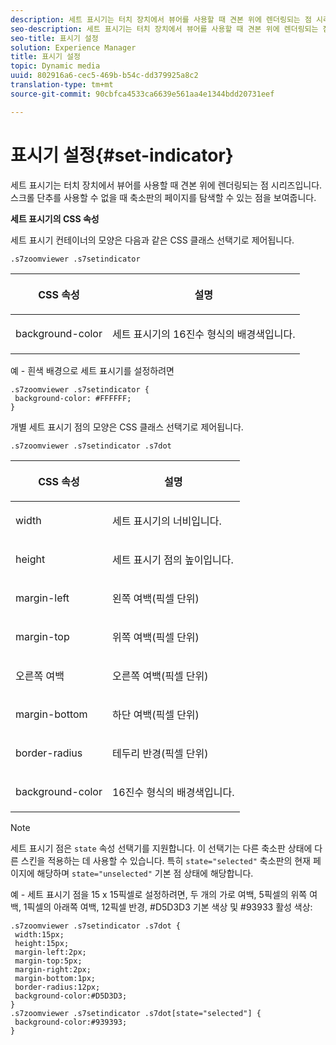 ```yaml
---
description: 세트 표시기는 터치 장치에서 뷰어를 사용할 때 견본 위에 렌더링되는 점 시리즈입니다. 스크롤 단추를 사용할 수 없을 때 축소판의 페이지를 탐색할 수 있는 점을 보여줍니다.
seo-description: 세트 표시기는 터치 장치에서 뷰어를 사용할 때 견본 위에 렌더링되는 점 시리즈입니다. 스크롤 단추를 사용할 수 없을 때 축소판의 페이지를 탐색할 수 있는 점을 보여줍니다.
seo-title: 표시기 설정
solution: Experience Manager
title: 표시기 설정
topic: Dynamic media
uuid: 802916a6-cec5-469b-b54c-dd379925a8c2
translation-type: tm+mt
source-git-commit: 90cbfca4533ca6639e561aa4e1344bdd20731eef

---
```



# 표시기 설정{#set-indicator}

세트 표시기는 터치 장치에서 뷰어를 사용할 때 견본 위에 렌더링되는 점 시리즈입니다. 스크롤 단추를 사용할 수 없을 때 축소판의 페이지를 탐색할 수 있는 점을 보여줍니다.

<!--<a id="section_061E550C1C1D4DB2BD663A898895B38C"></a>-->

**세트 표시기의 CSS 속성**

세트 표시기 컨테이너의 모양은 다음과 같은 CSS 클래스 선택기로 제어됩니다.

```
.s7zoomviewer .s7setindicator
```

<table id="table_94EE3F5BBE4547C0B4943471CEE7EDE4"> 
 <thead> 
  <tr> 
   <th colname="col1" class="entry"> <p> CSS 속성 </p> </th> 
   <th colname="col2" class="entry"> <p>설명 </p> </th> 
  </tr> 
 </thead>
 <tbody> 
  <tr> 
   <td colname="col1"> <p> <span class="codeph"> background-color </span> </p> </td> 
   <td colname="col2"> <p>세트 표시기의 16진수 형식의 배경색입니다. </p> </td> 
  </tr> 
 </tbody> 
</table>

예 - 흰색 배경으로 세트 표시기를 설정하려면

```
.s7zoomviewer .s7setindicator { 
 background-color: #FFFFFF; 
}
```

개별 세트 표시기 점의 모양은 CSS 클래스 선택기로 제어됩니다.

`.s7zoomviewer .s7setindicator .s7dot`

<table id="table_09B6E232FB94417392D101A7A653BE54"> 
 <thead> 
  <tr> 
   <th colname="col1" class="entry"> <p> CSS 속성 </p> </th> 
   <th colname="col2" class="entry"> <p>설명 </p> </th> 
  </tr> 
 </thead>
 <tbody> 
  <tr> 
   <td colname="col1"> <p> <span class="codeph"> width </span> </p> </td> 
   <td colname="col2"> <p>세트 표시기의 너비입니다. </p> </td> 
  </tr> 
  <tr> 
   <td colname="col1"> <p> <span class="codeph"> height </span> </p> </td> 
   <td colname="col2"> <p>세트 표시기 점의 높이입니다. </p> </td> 
  </tr> 
  <tr> 
   <td colname="col1"> <p> <span class="codeph"> margin-left </span> </p> </td> 
   <td colname="col2"> <p>왼쪽 여백(픽셀 단위) </p> </td> 
  </tr> 
  <tr> 
   <td colname="col1"> <p> <span class="codeph"> margin-top </span> </p> </td> 
   <td colname="col2"> <p>위쪽 여백(픽셀 단위) </p> </td> 
  </tr> 
  <tr> 
   <td colname="col1"> <p> <span class="codeph"> 오른쪽 여백 </span> </p> </td> 
   <td colname="col2"> <p>오른쪽 여백(픽셀 단위) </p> </td> 
  </tr> 
  <tr> 
   <td colname="col1"> <p> <span class="codeph"> margin-bottom </span> </p> </td> 
   <td colname="col2"> <p>하단 여백(픽셀 단위) </p> </td> 
  </tr> 
  <tr> 
   <td colname="col1"> <p> <span class="codeph"> border-radius </span> </p> </td> 
   <td colname="col2"> <p>테두리 반경(픽셀 단위) </p> </td> 
  </tr> 
  <tr> 
   <td colname="col1"> <p> <span class="codeph"> background-color </span> </p> </td> 
   <td colname="col2"> <p>16진수 형식의 배경색입니다. </p> </td> 
  </tr> 
 </tbody> 
</table>

>[!NOTE]
>
>세트 표시기 점은 `state` 속성 선택기를 지원합니다. 이 선택기는 다른 축소판 상태에 다른 스킨을 적용하는 데 사용할 수 있습니다. 특히 `state="selected"` 축소판의 현재 페이지에 해당하며 `state="unselected"` 기본 점 상태에 해당합니다.

예 - 세트 표시기 점을 15 x 15픽셀로 설정하려면, 두 개의 가로 여백, 5픽셀의 위쪽 여백, 1픽셀의 아래쪽 여백, 12픽셀 반경, #D5D3D3 기본 색상 및 #93933 활성 색상:

```
.s7zoomviewer .s7setindicator .s7dot { 
 width:15px; 
 height:15px; 
 margin-left:2px; 
 margin-top:5px; 
 margin-right:2px; 
 margin-bottom:1px; 
 border-radius:12px; 
 background-color:#D5D3D3;  
} 
.s7zoomviewer .s7setindicator .s7dot[state="selected"] { 
 background-color:#939393;  
}
```

